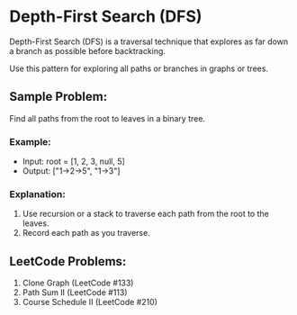 # Depth-First Search (DFS)

Depth-First Search (DFS) is a traversal technique that explores as far down a branch as possible before backtracking.

Use this pattern for exploring all paths or branches in graphs or trees.

## Sample Problem:
Find all paths from the root to leaves in a binary tree.

### Example:

- Input: root = [1, 2, 3, null, 5]
- Output: ["1->2->5", "1->3"]

### Explanation:
1. Use recursion or a stack to traverse each path from the root to the leaves.
2. Record each path as you traverse.

## LeetCode Problems:
1. Clone Graph (LeetCode #133)
2. Path Sum II (LeetCode #113)
3. Course Schedule II (LeetCode #210)
